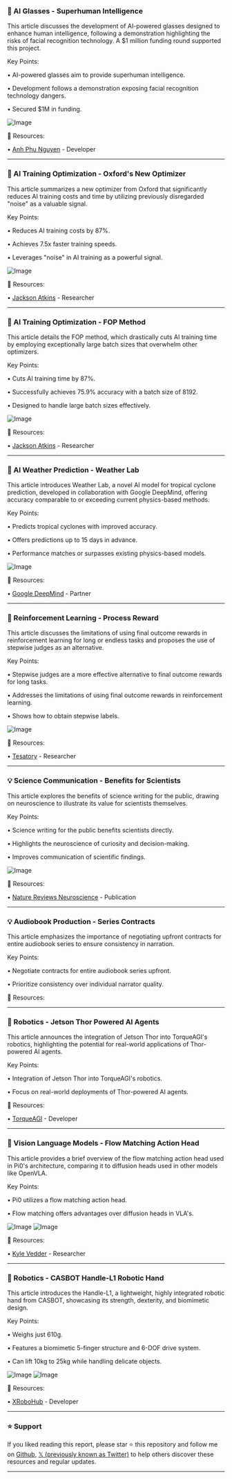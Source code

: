 ### 🚀 AI Glasses - Superhuman Intelligence

This article discusses the development of AI-powered glasses designed to enhance human intelligence, following a demonstration highlighting the risks of facial recognition technology.  A $1 million funding round supported this project.

Key Points:

• AI-powered glasses aim to provide superhuman intelligence.


•  Development follows a demonstration exposing facial recognition technology dangers.


• Secured $1M in funding.


![Image](https://pbs.twimg.com/media/Gy0LUT2bIAA9b40?format=jpg&name=small)

🔗 Resources:

• [Anh Phu Nguyen](https://x.com/AnhPhuNguyen1) - Developer


---
### 🤖 AI Training Optimization - Oxford's New Optimizer

This article summarizes a new optimizer from Oxford that significantly reduces AI training costs and time by utilizing previously disregarded "noise" as a valuable signal.

Key Points:

• Reduces AI training costs by 87%.


• Achieves 7.5x faster training speeds.


• Leverages "noise" in AI training as a powerful signal.


![Image](https://pbs.twimg.com/media/GzY39f2XEAARoxs?format=jpg&name=small)

🔗 Resources:

• [Jackson Atkins](https://x.com/JacksonAtkinsX) - Researcher


---
### 🤖 AI Training Optimization - FOP Method

This article details the FOP method, which drastically cuts AI training time by employing exceptionally large batch sizes that overwhelm other optimizers.

Key Points:

• Cuts AI training time by 87%.


•  Successfully achieves 75.9% accuracy with a batch size of 8192.


• Designed to handle large batch sizes effectively.



![Image](https://pbs.twimg.com/media/GzZ4O3EXEAAGJRJ?format=jpg&name=small)

🔗 Resources:

• [Jackson Atkins](https://x.com/JacksonAtkinsX) - Researcher


---
### 🤖 AI Weather Prediction - Weather Lab

This article introduces Weather Lab, a novel AI model for tropical cyclone prediction, developed in collaboration with Google DeepMind, offering accuracy comparable to or exceeding current physics-based methods.

Key Points:

• Predicts tropical cyclones with improved accuracy.


• Offers predictions up to 15 days in advance.


• Performance matches or surpasses existing physics-based models.


![Image](https://pbs.twimg.com/amplify_video_thumb/1960735442149740544/img/zUg9uas5185yqhGH.jpg)

🔗 Resources:

• [Google DeepMind](https://x.com/GoogleDeepMind) - Partner


---
### 🤖 Reinforcement Learning - Process Reward

This article discusses the limitations of using final outcome rewards in reinforcement learning for long or endless tasks and proposes the use of stepwise judges as an alternative.

Key Points:

• Stepwise judges are a more effective alternative to final outcome rewards for long tasks.


• Addresses the limitations of using final outcome rewards in reinforcement learning.


• Shows how to obtain stepwise labels.


![Image](https://pbs.twimg.com/media/GzUv8A1XIAAnU1C?format=jpg&name=small)

🔗 Resources:

• [Tesatory](https://x.com/tesatory) - Researcher


---
### 💡 Science Communication - Benefits for Scientists

This article explores the benefits of science writing for the public, drawing on neuroscience to illustrate its value for scientists themselves.

Key Points:

• Science writing for the public benefits scientists directly.


•  Highlights the neuroscience of curiosity and decision-making.


• Improves communication of scientific findings.


![Image](https://pbs.twimg.com/media/GzWxtdlWkAAvZDN?format=jpg&name=small)

🔗 Resources:

• [Nature Reviews Neuroscience](https://x.com/NatRevNeurosci) - Publication


---
### 💡 Audiobook Production - Series Contracts

This article emphasizes the importance of negotiating upfront contracts for entire audiobook series to ensure consistency in narration.

Key Points:

• Negotiate contracts for entire audiobook series upfront.


• Prioritize consistency over individual narrator quality.



🔗 Resources:



---
### 🚀 Robotics - Jetson Thor Powered AI Agents

This article announces the integration of Jetson Thor into TorqueAGI's robotics, highlighting the potential for real-world applications of Thor-powered AI agents.

Key Points:

•  Integration of Jetson Thor into TorqueAGI's robotics.


• Focus on real-world deployments of Thor-powered AI agents.



🔗 Resources:

• [TorqueAGI](https://x.com/TorqueAGI) - Developer


---
### 🤖 Vision Language Models - Flow Matching Action Head

This article provides a brief overview of the flow matching action head used in Pi0's architecture, comparing it to diffusion heads used in other models like OpenVLA.

Key Points:

• Pi0 utilizes a flow matching action head.


•  Flow matching offers advantages over diffusion heads in VLA's.



![Image](https://pbs.twimg.com/media/GzQFgCoa4AANSH4?format=png&name=small)
![Image](https://pbs.twimg.com/tweet_video_thumb/GzQVtuMacAA_hmN.jpg)

🔗 Resources:

• [Kyle Vedder](https://x.com/KyleVedder) - Researcher


---
### 🤖 Robotics - CASBOT Handle-L1 Robotic Hand

This article introduces the Handle-L1, a lightweight, highly integrated robotic hand from CASBOT, showcasing its strength, dexterity, and biomimetic design.


Key Points:

• Weighs just 610g.


• Features a biomimetic 5-finger structure and 6-DOF drive system.


• Can lift 10kg to 25kg while handling delicate objects.


![Image](https://pbs.twimg.com/amplify_video_thumb/1960744820655509504/img/jhv4oE7Ye3CalYRI.jpg)
![Image](https://pbs.twimg.com/ext_tw_video_thumb/1907720272112922628/pu/img/R4hPNrP7Y4Mi4I3b?format=jpg&name=240x240)

🔗 Resources:

• [XRoboHub](https://x.com/XRoboHub) - Developer


---

### ⭐️ Support

If you liked reading this report, please star ⭐️ this repository and follow me on [Github](https://github.com/Drix10), [𝕏 (previously known as Twitter)](https://x.com/DRIX_10_) to help others discover these resources and regular updates.

---